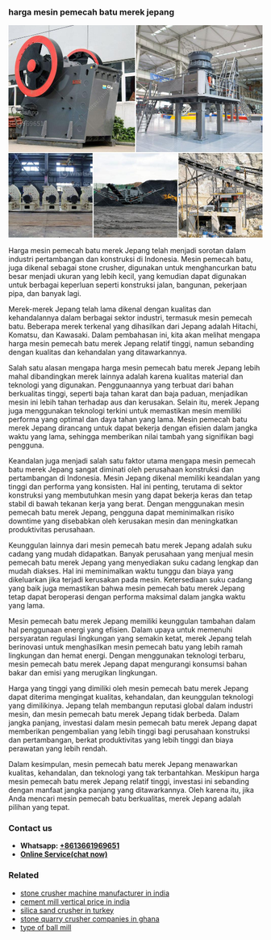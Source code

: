 <h3>harga mesin pemecah batu merek jepang</h3><img src='1708497646.jpg' alt=''><p>Harga mesin pemecah batu merek Jepang telah menjadi sorotan dalam industri pertambangan dan konstruksi di Indonesia. Mesin pemecah batu, juga dikenal sebagai stone crusher, digunakan untuk menghancurkan batu besar menjadi ukuran yang lebih kecil, yang kemudian dapat digunakan untuk berbagai keperluan seperti konstruksi jalan, bangunan, pekerjaan pipa, dan banyak lagi.</p><p>Merek-merek Jepang telah lama dikenal dengan kualitas dan kehandalannya dalam berbagai sektor industri, termasuk mesin pemecah batu. Beberapa merek terkenal yang dihasilkan dari Jepang adalah Hitachi, Komatsu, dan Kawasaki. Dalam pembahasan ini, kita akan melihat mengapa harga mesin pemecah batu merek Jepang relatif tinggi, namun sebanding dengan kualitas dan kehandalan yang ditawarkannya.</p><p>Salah satu alasan mengapa harga mesin pemecah batu merek Jepang lebih mahal dibandingkan merek lainnya adalah karena kualitas material dan teknologi yang digunakan. Penggunaannya yang terbuat dari bahan berkualitas tinggi, seperti baja tahan karat dan baja paduan, menjadikan mesin ini lebih tahan terhadap aus dan kerusakan. Selain itu, merek Jepang juga menggunakan teknologi terkini untuk memastikan mesin memiliki performa yang optimal dan daya tahan yang lama. Mesin pemecah batu merek Jepang dirancang untuk dapat bekerja dengan efisien dalam jangka waktu yang lama, sehingga memberikan nilai tambah yang signifikan bagi pengguna.</p><p>Keandalan juga menjadi salah satu faktor utama mengapa mesin pemecah batu merek Jepang sangat diminati oleh perusahaan konstruksi dan pertambangan di Indonesia. Mesin Jepang dikenal memiliki keandalan yang tinggi dan performa yang konsisten. Hal ini penting, terutama di sektor konstruksi yang membutuhkan mesin yang dapat bekerja keras dan tetap stabil di bawah tekanan kerja yang berat. Dengan menggunakan mesin pemecah batu merek Jepang, pengguna dapat meminimalkan risiko downtime yang disebabkan oleh kerusakan mesin dan meningkatkan produktivitas perusahaan.</p><p>Keunggulan lainnya dari mesin pemecah batu merek Jepang adalah suku cadang yang mudah didapatkan. Banyak perusahaan yang menjual mesin pemecah batu merek Jepang yang menyediakan suku cadang lengkap dan mudah diakses. Hal ini meminimalkan waktu tunggu dan biaya yang dikeluarkan jika terjadi kerusakan pada mesin. Ketersediaan suku cadang yang baik juga memastikan bahwa mesin pemecah batu merek Jepang tetap dapat beroperasi dengan performa maksimal dalam jangka waktu yang lama.</p><p>Mesin pemecah batu merek Jepang memiliki keunggulan tambahan dalam hal penggunaan energi yang efisien. Dalam upaya untuk memenuhi persyaratan regulasi lingkungan yang semakin ketat, merek Jepang telah berinovasi untuk menghasilkan mesin pemecah batu yang lebih ramah lingkungan dan hemat energi. Dengan menggunakan teknologi terbaru, mesin pemecah batu merek Jepang dapat mengurangi konsumsi bahan bakar dan emisi yang merugikan lingkungan.</p><p>Harga yang tinggi yang dimiliki oleh mesin pemecah batu merek Jepang dapat diterima mengingat kualitas, kehandalan, dan keunggulan teknologi yang dimilikinya. Jepang telah membangun reputasi global dalam industri mesin, dan mesin pemecah batu merek Jepang tidak berbeda. Dalam jangka panjang, investasi dalam mesin pemecah batu merek Jepang dapat memberikan pengembalian yang lebih tinggi bagi perusahaan konstruksi dan pertambangan, berkat produktivitas yang lebih tinggi dan biaya perawatan yang lebih rendah.</p><p>Dalam kesimpulan, mesin pemecah batu merek Jepang menawarkan kualitas, kehandalan, dan teknologi yang tak terbantahkan. Meskipun harga mesin pemecah batu merek Jepang relatif tinggi, investasi ini sebanding dengan manfaat jangka panjang yang ditawarkannya. Oleh karena itu, jika Anda mencari mesin pemecah batu berkualitas, merek Jepang adalah pilihan yang tepat.</p><h3>Contact us</h3><ul><li><strong>Whatsapp:&nbsp;<a href="https://wa.me/8613661969651">+8613661969651</a></strong></li><li><a href="https://swt.shibang-china.com/?git&amp;zhl&amp;harga mesin pemecah batu merek jepang"><strong>Online Service(chat now)</strong></a></li></ul><h3>Related</h3><ul><li><a href='stone crusher machine manufacturer in india.md'>stone crusher machine manufacturer in india</a></li><li><a href='cement mill vertical price in india.md'>cement mill vertical price in india</a></li><li><a href='silica sand crusher in turkey.md'>silica sand crusher in turkey</a></li><li><a href='stone quarry crusher companies in ghana.md'>stone quarry crusher companies in ghana</a></li><li><a href='type of ball mill.md'>type of ball mill</a></li></ul>